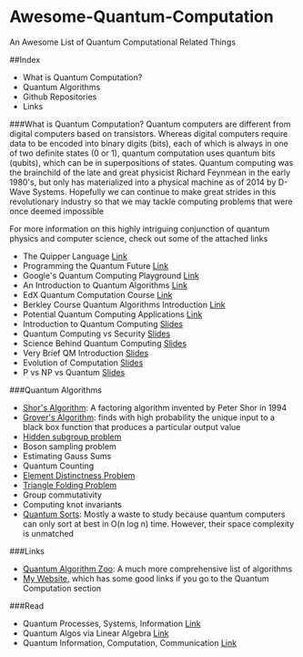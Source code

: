 # Awesome-Quantum-Computation
An Awesome List of Quantum Computational Related Things

##Index

- What is Quantum Computation?
- Quantum Algorithms
- Github Repositories
- Links

###What is Quantum Computation?
Quantum computers are different from digital computers based on transistors. Whereas digital computers require data to be encoded into binary digits (bits), each of which is always in one of two definite states (0 or 1), quantum computation uses quantum bits (qubits), which can be in superpositions of states. Quantum computing was the brainchild of the late and great physicist Richard Feynmean in the early 1980's, but only has materialized into a physical machine as of 2014 by D-Wave Systems. Hopefully we can continue to make great strides in this revolutionary industry so that we may tackle computing problems that were once deemed impossible

For more information on this highly intriguing conjunction of quantum physics and computer science, check out some of the attached links

- The Quipper Language [Link](http://www.mathstat.dal.ca/~selinger/quipper/)
- Programming the Quantum Future [Link](http://delivery.acm.org/10.1145/2700000/2699415/p52-valiron.pdf?ip=67.189.144.38&id=2699415&acc=OPEN&key=4D4702B0C3E38B35%2E4D4702B0C3E38B35%2E4D4702B0C3E38B35%2E6D218144511F3437&CFID=576045833&CFTOKEN=42742525&__acm__=1453053544_ff6f027e81e4c03ae2ef38daa2b25470)
- Google's Quantum Computing Playground [Link](http://www.quantumplayground.net/#/playground/5191954035900416)
- An Introduction to Quantum Algorithms [Link](https://people.cs.umass.edu/~strubell/doc/quantum_tutorial.pdf)
- EdX Quantum Computation Course [Link](https://www.edx.org/course/quantum-mechanics-quantum-computation-uc-berkeleyx-cs-191x)
- Berkley Course Quantum Algorithms Introduction [Link](https://www.cs.berkeley.edu/~vazirani/algorithms/chap10.pdf)
- Potential Quantum Computing Applications [Link](http://www.dwavesys.com/quantum-computing/applications)
- Introduction to Quantum Computing [Slides](https://speakerdeck.com/ericmarcos/introduction-to-quantum-computing)
- Quantum Computing vs Security [Slides](https://speakerdeck.com/veorq/quantum-computers-vs-computers-security)
- Science Behind Quantum Computing [Slides](https://speakerdeck.com/psibi/science-behind-quantum-computing)
- Very Brief QM Introduction [Slides](https://speakerdeck.com/shyuep/nano266-01-introduction-to-quantum-mechanics)
- Evolution of Computation [Slides](https://speakerdeck.com/danielfbento/computational-physics-from-the-mechanical-to-the-quantum-computation)
- P vs NP vs Quantum [Slides](http://slides.com/peterfitzgibbons/p-vs-np#/)

###Quantum Algorithms
- [Shor's Algorithm](https://en.wikipedia.org/wiki/Shor%27s_algorithm): A factoring algorithm invented by Peter Shor in 1994
- [Grover's Algorithm](https://en.wikipedia.org/wiki/Grover%27s_algorithm):  finds with high probability the unique input to a black box function that produces a particular output value
- [Hidden subgroup problem](https://en.wikipedia.org/wiki/Hidden_subgroup_problem)
- Boson sampling problem
- Estimating Gauss Sums
- Quantum Counting
- [Element Distinctness Problem](https://en.wikipedia.org/wiki/Element_distinctness_problem)
- [Triangle Folding Problem](https://en.wikipedia.org/wiki/Triangle_finding_problem)
- Group commutativity
- Computing knot invariants
- [Quantum Sorts](https://en.wikipedia.org/wiki/Quantum_sort): Mostly a waste to study because quantum computers can only sort at best in O(n log n) time. However, their space complexity is unmatched

###Links
- [Quantum Algorithm Zoo](http://math.nist.gov/quantum/zoo/#BBD09): A much more comprehensive list of algorithms
- [My Website](http://itshenry.com/), which has some good links if you go to the Quantum Computation section

###Read
- Quantum Processes, Systems, Information [Link](http://www.amazon.com/gp/product/052187534X/ref=as_li_tl?ie=UTF8&camp=1789&creative=390957&creativeASIN=052187534X&linkCode=as2&tag=thephoeroncom-20&linkId=47M34V2W4JDQU6WS)
- Quantum Algos via Linear Algebra [Link](http://www.amazon.com/gp/product/0262028395/ref=as_li_tl?ie=UTF8&camp=1789&creative=390957&creativeASIN=0262028395&linkCode=as2&tag=thephoeroncom-20&linkId=GLZ4KQ3B74I4XKAE)
- Quantum Information, Computation, Communication [Link](http://www.amazon.com/gp/product/1107014468/ref=as_li_tl?ie=UTF8&camp=1789&creative=390957&creativeASIN=1107014468&linkCode=as2&tag=thephoeroncom-20&linkId=EWWHCU75Z43TP5FB)